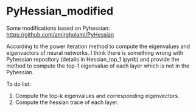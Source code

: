 # PyHessian_modified
Some modifications based on Pyhessian: https://github.com/amirgholami/PyHessian

According to the power iteration method to compute the eigenvalues and eigenvactors of neural networks. I think there is something wrong with Pyhessian repository (details in Hessian_top_1.ipynb) and provide the method to compute the top-1 eigenvalue of each layer which is not in the Pyhessian.

To do list:
1. Compute the top-k eigenvalues and corresponding eigenvectors.
1. Compute the hessian trace of each layer. 
